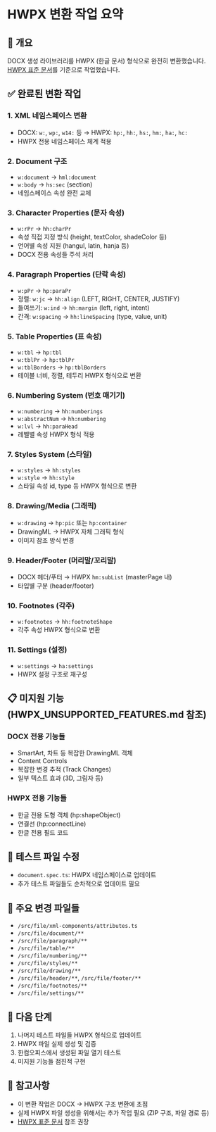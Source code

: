 # HWPX 변환 작업 요약

## 🎯 개요
DOCX 생성 라이브러리를 HWPX (한글 문서) 형식으로 완전히 변환했습니다.  
[HWPX 표준 문서](https://standard.go.kr/streamdocs/view/sd;streamdocsId=72059348565014532)를 기준으로 작업했습니다.

## ✅ 완료된 변환 작업

### 1. **XML 네임스페이스 변환**
- DOCX: `w:`, `wp:`, `w14:` 등 → HWPX: `hp:`, `hh:`, `hs:`, `hm:`, `ha:`, `hc:`
- HWPX 전용 네임스페이스 체계 적용

### 2. **Document 구조**
- `w:document` → `hml:document`
- `w:body` → `hs:sec` (section)
- 네임스페이스 속성 완전 교체

### 3. **Character Properties (문자 속성)**
- `w:rPr` → `hh:charPr`
- 속성 직접 지정 방식 (height, textColor, shadeColor 등)
- 언어별 속성 지원 (hangul, latin, hanja 등)
- DOCX 전용 속성들 주석 처리

### 4. **Paragraph Properties (단락 속성)**
- `w:pPr` → `hp:paraPr`
- 정렬: `w:jc` → `hh:align` (LEFT, RIGHT, CENTER, JUSTIFY)
- 들여쓰기: `w:ind` → `hh:margin` (left, right, intent)
- 간격: `w:spacing` → `hh:lineSpacing` (type, value, unit)

### 5. **Table Properties (표 속성)**
- `w:tbl` → `hp:tbl`
- `w:tblPr` → `hp:tblPr`
- `w:tblBorders` → `hp:tblBorders`
- 테이블 너비, 정렬, 테두리 HWPX 형식으로 변환

### 6. **Numbering System (번호 매기기)**
- `w:numbering` → `hh:numberings`
- `w:abstractNum` → `hh:numbering`
- `w:lvl` → `hh:paraHead`
- 레벨별 속성 HWPX 형식 적용

### 7. **Styles System (스타일)**
- `w:styles` → `hh:styles`
- `w:style` → `hh:style`
- 스타일 속성 id, type 등 HWPX 형식으로 변환

### 8. **Drawing/Media (그래픽)**
- `w:drawing` → `hp:pic` 또는 `hp:container`
- DrawingML → HWPX 자체 그래픽 형식
- 이미지 참조 방식 변경

### 9. **Header/Footer (머리말/꼬리말)**
- DOCX 헤더/푸터 → HWPX `hm:subList` (masterPage 내)
- 타입별 구분 (header/footer)

### 10. **Footnotes (각주)**
- `w:footnotes` → `hh:footnoteShape`
- 각주 속성 HWPX 형식으로 변환

### 11. **Settings (설정)**
- `w:settings` → `ha:settings`
- HWPX 설정 구조로 재구성

## 📋 미지원 기능 (HWPX_UNSUPPORTED_FEATURES.md 참조)

### DOCX 전용 기능들
- SmartArt, 차트 등 복잡한 DrawingML 객체
- Content Controls
- 복잡한 변경 추적 (Track Changes)
- 일부 텍스트 효과 (3D, 그림자 등)

### HWPX 전용 기능들
- 한글 전용 도형 객체 (hp:shapeObject)
- 연결선 (hp:connectLine)
- 한글 전용 필드 코드

## 🧪 테스트 파일 수정
- `document.spec.ts`: HWPX 네임스페이스로 업데이트
- 추가 테스트 파일들도 순차적으로 업데이트 필요

## 📁 주요 변경 파일들
- `/src/file/xml-components/attributes.ts`
- `/src/file/document/**`
- `/src/file/paragraph/**`
- `/src/file/table/**`
- `/src/file/numbering/**`
- `/src/file/styles/**`
- `/src/file/drawing/**`
- `/src/file/header/**`, `/src/file/footer/**`
- `/src/file/footnotes/**`
- `/src/file/settings/**`

## 🚀 다음 단계
1. 나머지 테스트 파일들 HWPX 형식으로 업데이트
2. HWPX 파일 실제 생성 및 검증
3. 한컴오피스에서 생성된 파일 열기 테스트
4. 미지원 기능들 점진적 구현

## 📌 참고사항
- 이 변환 작업은 DOCX → HWPX 구조 변환에 초점
- 실제 HWPX 파일 생성을 위해서는 추가 작업 필요 (ZIP 구조, 파일 경로 등)
- [HWPX 표준 문서](https://standard.go.kr/streamdocs/view/sd;streamdocsId=72059348565014532) 참조 권장
